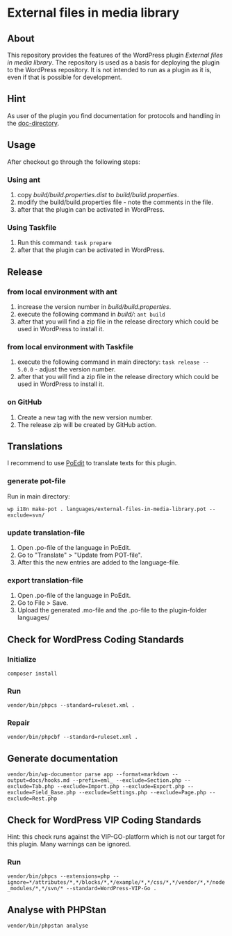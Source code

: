 # External files in media library

## About

This repository provides the features of the WordPress plugin _External files in media library_. The repository is used as a basis for deploying the plugin to the WordPress repository. It is not intended to run as a plugin as it is, even if that is possible for development.

## Hint

As user of the plugin you find documentation for protocols and handling in the [doc-directory](https://github.com/threadi/external-files-in-media-library/tree/master/docs/).

## Usage

After checkout go through the following steps:

### Using ant

1. copy _build/build.properties.dist_ to _build/build.properties_.
2. modify the build/build.properties file - note the comments in the file.
3. after that the plugin can be activated in WordPress.

### Using Taskfile

1. Run this command: `task prepare`
2. after that the plugin can be activated in WordPress.

## Release

### from local environment with ant

1. increase the version number in _build/build.properties_.
2. execute the following command in _build/_: `ant build`
3. after that you will find a zip file in the release directory which could be used in WordPress to install it.

### from local environment with Taskfile

1. execute the following command in main directory: `task release -- 5.0.0` - adjust the version number.
2. after that you will find a zip file in the release directory which could be used in WordPress to install it.

### on GitHub

1. Create a new tag with the new version number.
2. The release zip will be created by GitHub action.

## Translations

I recommend to use [PoEdit](https://poedit.net/) to translate texts for this plugin.

### generate pot-file

Run in main directory:

`wp i18n make-pot . languages/external-files-in-media-library.pot --exclude=svn/`

### update translation-file

1. Open .po-file of the language in PoEdit.
2. Go to "Translate" > "Update from POT-file".
3. After this the new entries are added to the language-file.

### export translation-file

1. Open .po-file of the language in PoEdit.
2. Go to File > Save.
3. Upload the generated .mo-file and the .po-file to the plugin-folder languages/

## Check for WordPress Coding Standards

### Initialize

`composer install`

### Run

`vendor/bin/phpcs --standard=ruleset.xml .`

### Repair

`vendor/bin/phpcbf --standard=ruleset.xml .`

## Generate documentation

`vendor/bin/wp-documentor parse app --format=markdown --output=docs/hooks.md --prefix=eml_ --exclude=Section.php --exclude=Tab.php --exclude=Import.php --exclude=Export.php --exclude=Field_Base.php --exclude=Settings.php --exclude=Page.php --exclude=Rest.php`

## Check for WordPress VIP Coding Standards

Hint: this check runs against the VIP-GO-platform which is not our target for this plugin. Many warnings can be ignored.

### Run

`vendor/bin/phpcs --extensions=php --ignore=*/attributes/*,*/blocks/*,*/example/*,*/css/*,*/vendor/*,*/node_modules/*,*/svn/* --standard=WordPress-VIP-Go .`

## Analyse with PHPStan

`vendor/bin/phpstan analyse`
